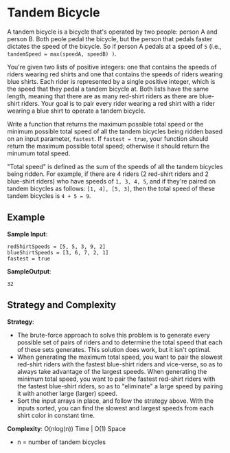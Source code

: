 # Tandem Bicycle
A tandem bicycle is a bicycle that's operated by two people: person A and person B. Both peole pedal the bicycle, but the person that pedals faster dictates the speed of the bicycle. So if person A pedals at a speed of `5` (i.e., `tandemSpeed = max(speedA, speedB) )`.  

You're given two lists of positive integers: one that contains the speeds of riders wearing red shirts and one that contains the speeds of riders wearing blue shirts. Each rider is represented by a single positive integer, which is the speed that they pedal a tandem bicycle at. Both lists have the same length, meaning that there are as many red-shirt riders as there are blue-shirt riders. Your goal is to pair every rider wearing a red shirt with a rider wearing a blue shirt to operate a tandem bicycle.  

Write a function that returns the maximum possible total speed or the minimum possible total speed of all the tandem bicycles being ridden based on an input parameter, `fastest`. If `fastest = true`, your function should return the maximum possible total speed; otherwise it should return the minumum total speed.  

"Total speed" is defined as the sum of the speeds of all the tandem bicycles being ridden. For example, if there are 4 riders (2 red-shirt riders and 2 blue-shirt riders) who have speeds of `1, 3, 4, 5`, and if they're paired on tandem bicycles as follows: `[1, 4], [5, 3]`, then the total speed of these tandem bicycles is `4 + 5 = 9`.  

## Example
__Sample Input__:
```
redShirtSpeeds = [5, 5, 3, 9, 2]
blueShirtSpeeds = [3, 6, 7, 2, 1]
fastest = true
```

__SampleOutput__:
```
32
```

## Strategy and Complexity
__Strategy__:
* The brute-force approach to solve this problem is to generate every possible set of pairs of riders and to determine the total speed that each of these sets generates. This solution does work, but it isn't optimal.
* When generating the maximum total speed, you want to pair the slowest red-shirt riders with the fastest blue-shirt riders and vice-verse, so as to always take advantage of the largest speeds. When generating the minimum total speed, you want to pair the fastest red-shirt riders with the fastest blue-shirt riders, so as to "eliminate" a large speed by pairing it with another large (larger) speed.
* Sort the input arrays in place, and follow the strategy above. With the inputs sorted, you can find the slowest and largest speeds from each shirt color in constant time.

__Complexity__: O(nlog(n)) Time | O(1) Space
* n = number of tandem bicycles
